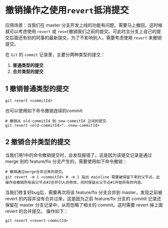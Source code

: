 # 撤销操作之使用`revert`抵消提交

应用场景：当我们在 master 分支开发上线的功能有问题，需要马上撤回，这时候就可以考虑使用 `revert` 或 `reset`撤销我们之前的提交。可此时主分支上自己的提交后面还有别的同事的最新提交，为了不影响别人，需要考虑使用 `revert` 来撤销提交。

在 `Git` 的 `commit` 记录里，主要分两种类型的提交：
1. **普通类型的提交**
2. **合并类型的提交**

## 1 撤销普通类型的提交
```
git revert <commitId>
```
也可以使用如下命令撤销连续的commit:
```
# 撤销从 old-commitId 到 new-commitId 之间的提交
git revert <old-commitId>^..<new-commitId>
```

## 2 撤销合并类型的提交
当我们用1中的命令撤销提交时，会发现报错了。这是因为该提交记录是通过 merge 别的 feature/fix 分支产生的，需要使用如下命令撤销：

```
# 撤销通过merge合并过来的提交。
git revert -m 1 <commitId> # -m 1 指出 mainline 需要被保留下来的父节点，此操作会撤销所有由父节点#2合并引入的修改，同时保留从父节点#1开始所有的内容。
```
当我们修复好bug后，需要再次将该 feature/fix 分支合并到 master，发现之前被 revert 的内容并没有合并过来，这是因为之前 feature/fix 分支的 commit 记录还保留在 master 分支记录中，从而忽略了相关的 commit。这时需要 revert 掉上面 revert 的合并提交。 操作如下：
```
git revert <revert-commitId>
```